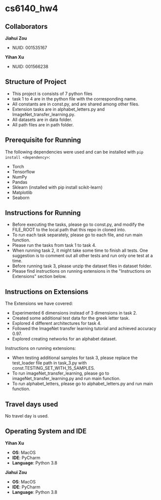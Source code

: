 # cs6140_hw4

## Collaborators

<b>Jiahui Zou</b>
- NUID: 001535167

<b>Yihan Xu</b>
- NUID: 001566238

## Structure of Project
- This project is consists of 7 python files
- task 1 to 4 are in the python file with the corresponding name.
- All constants are in const.py, and are shared among other files.
- Extension tasks are in alphabet_letters.py and ImageNet_transfer_learning.py.
- All datasets are in data folder.
- All path files are in path folder.

## Prerequisite for Running
The following dependencies were used and can be installed with `pip install <dependency>`:
- Torch
- Tensorflow
- NumPy
- Pandas
- Sklearn (installed with pip install scikit-learn)
- Matplotlib
- Seaborn

## Instructions for Running
- Before executing the tasks, please go to const.py, and modify the FILE_ROOT to the local path that this repo in cloned into.
- To run each task separately, please go to each file, and run main function.
- Please run the tasks from task 1 to task 4.
- When running task 2, it might take some time to finish all tests. One suggestion is to comment out all other tests and run only one test at a time.
- Before running task 3, please unzip the dataset files in dataset folder.
- Please find instructions on running extensions in the "Instructions on Extensions" section below.


## Instructions on Extensions
The Extensions we have covered:
- Experimented 6 dimensions instead of 3 dimensions in task 2.
- Created some additional test data for the greek letter task.
- Explored 4 different architectures for task 4.
- Followed the ImageNet transfer learning tutorial and achieved accuracy 0.97.
- Explored creating networks for an alphabet dataset.

Instructions on running extensions:
- When testing additional samples for task 3, please replace the test_loader file path in task_3.py with const.TESTING_SET_WITH_15_SAMPLES.
- To run imageNet_transfer_learning, please go to imageNet_transfer_learning.py and run main function.
- To run alphabet_letters, please go to alphabet_letters.py and run main function.

## Travel days used
No travel day is used.


## Operating System and IDE

<b>Yihan Xu</b>
- <b>OS</b>: MacOS
- <b>IDE</b>: PyCharm
- <b>Language</b>: Python 3.8

<b>Jiahui Zou</b>
- <b>OS</b>: MacOS
- <b>IDE</b>: PyCharm
- <b>Language</b>: Python 3.8

